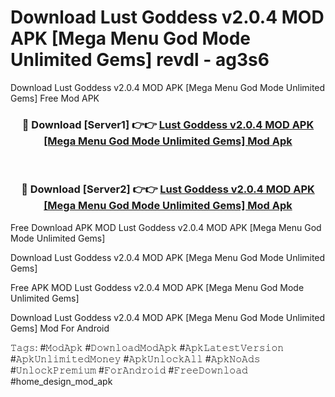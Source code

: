 # Download Lust Goddess v2.0.4 MOD APK [Mega Menu God Mode Unlimited Gems] revdl - ag3s6
Download Lust Goddess v2.0.4 MOD APK [Mega Menu God Mode Unlimited Gems] Free Mod APK

<div align="center">
<h3>🔴 Download [Server1] 👉👉 <a href="https://apk-comot.site?title=Lust_Goddess_v2.0.4_MOD_APK_[Mega_Menu_God_Mode_Unlimited_Gems]">Lust Goddess v2.0.4 MOD APK [Mega Menu God Mode Unlimited Gems] Mod Apk</a></h3><br>

<h3>🔴 Download [Server2] 👉👉 <a href="https://apk-comot.site?title=Lust_Goddess_v2.0.4_MOD_APK_[Mega_Menu_God_Mode_Unlimited_Gems]">Lust Goddess v2.0.4 MOD APK [Mega Menu God Mode Unlimited Gems] Mod Apk</a></h3>
</div>


Free Download APK MOD Lust Goddess v2.0.4 MOD APK [Mega Menu God Mode Unlimited Gems]

Download Lust Goddess v2.0.4 MOD APK [Mega Menu God Mode Unlimited Gems] 

Free APK MOD Lust Goddess v2.0.4 MOD APK [Mega Menu God Mode Unlimited Gems] 

Download Lust Goddess v2.0.4 MOD APK [Mega Menu God Mode Unlimited Gems] Mod For Android

𝚃𝚊𝚐𝚜: #𝙼𝚘𝚍𝙰𝚙𝚔 #𝙳𝚘𝚠𝚗𝚕𝚘𝚊𝚍𝙼𝚘𝚍𝙰𝚙𝚔 #𝙰𝚙𝚔𝙻𝚊𝚝𝚎𝚜𝚝𝚅𝚎𝚛𝚜𝚒𝚘𝚗 #𝙰𝚙𝚔𝚄𝚗𝚕𝚒𝚖𝚒𝚝𝚎𝚍𝙼𝚘𝚗𝚎𝚢 #𝙰𝚙𝚔𝚄𝚗𝚕𝚘𝚌𝚔𝙰𝚕𝚕 #𝙰𝚙𝚔𝙽𝚘𝙰𝚍𝚜 #𝚄𝚗𝚕𝚘𝚌𝚔𝙿𝚛𝚎𝚖𝚒𝚞𝚖 #𝙵𝚘𝚛𝙰𝚗𝚍𝚛𝚘𝚒𝚍 #𝙵𝚛𝚎𝚎𝙳𝚘𝚠𝚗𝚕𝚘𝚊𝚍 #home_design_mod_apk
